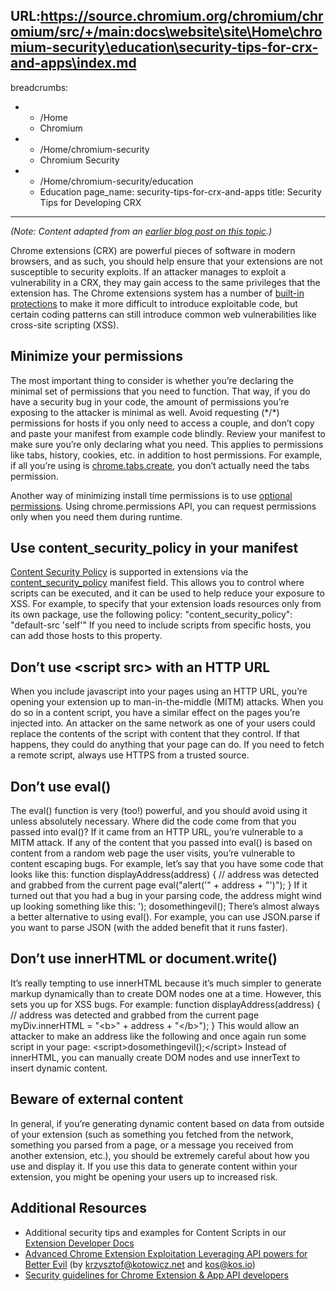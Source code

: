 URL:https://source.chromium.org/chromium/chromium/src/+/main:docs\website\site\Home\chromium-security\education\security-tips-for-crx-and-apps\index.md
---
breadcrumbs:
- - /Home
  - Chromium
- - /Home/chromium-security
  - Chromium Security
- - /Home/chromium-security/education
  - Education
page_name: security-tips-for-crx-and-apps
title: Security Tips for Developing CRX
---

*(Note: Content adapted from an [earlier blog post on this
topic](http://blog.chromium.org/2011/07/writing-extensions-more-securely.html).)*

Chrome extensions (CRX) are powerful pieces of software in modern browsers, and
as such, you should help ensure that your extensions are not susceptible to
security exploits. If an attacker manages to exploit a vulnerability in a CRX,
they may gain access to the same privileges that the extension has. The Chrome
extensions system has a number of [built-in
protections](http://blog.chromium.org/2009/12/security-in-depth-extension-system.html)
to make it more difficult to introduce exploitable code, but certain coding
patterns can still introduce common web vulnerabilities like cross-site
scripting (XSS).

## **Minimize your permissions**

The most important thing to consider is whether you’re declaring the minimal set
of permissions that you need to function. That way, if you do have a security
bug in your code, the amount of permissions you’re exposing to the attacker is
minimal as well. Avoid requesting (\*/\*) permissions for hosts if you only need
to access a couple, and don’t copy and paste your manifest from example code
blindly. Review your manifest to make sure you’re only declaring what you need.
This applies to permissions like tabs, history, cookies, etc. in addition to
host permissions. For example, if all you’re using is
[chrome.tabs.create](http://code.google.com/chrome/extensions/tabs.html#method-create),
you don’t actually need the tabs permission.

Another way of minimizing install time permissions is to use [optional
permissions](https://developer.chrome.com/extensions/permissions). Using
chrome.permissions API, you can request permissions only when you need them
during runtime.

## **Use content_security_policy in your manifest**

[Content Security
Policy](http://dvcs.w3.org/hg/content-security-policy/raw-file/tip/csp-specification.dev.html)
is supported in extensions via the
[content_security_policy](http://code.google.com/chrome/extensions/trunk/manifest.html#content_security_policy)
manifest field. This allows you to control where scripts can be executed, and it
can be used to help reduce your exposure to XSS. For example, to specify that
your extension loads resources only from its own package, use the following
policy:
"content_security_policy": "default-src 'self'"
If you need to include scripts from specific hosts, you can add those hosts to
this property.

## **Don’t use &lt;script src&gt; with an HTTP URL**

When you include javascript into your pages using an HTTP URL, you’re opening
your extension up to man-in-the-middle (MITM) attacks. When you do so in a
content script, you have a similar effect on the pages you’re injected into. An
attacker on the same network as one of your users could replace the contents of
the script with content that they control. If that happens, they could do
anything that your page can do.
If you need to fetch a remote script, always use HTTPS from a trusted source.

## **Don’t use eval()**

The eval() function is very (too!) powerful, and you should avoid using it
unless absolutely necessary. Where did the code come from that you passed into
eval()? If it came from an HTTP URL, you’re vulnerable to a MITM attack. If any
of the content that you passed into eval() is based on content from a random web
page the user visits, you’re vulnerable to content escaping bugs. For example,
let’s say that you have some code that looks like this:
function displayAddress(address) { // address was detected and grabbed from the
current page
eval("alert('" + address + "')");
}
If it turned out that you had a bug in your parsing code, the address might wind
up looking something like this:
'); dosomethingevil();
There’s almost always a better alternative to using eval(). For example, you can
use JSON.parse if you want to parse JSON (with the added benefit that it runs
faster).

## **Don’t use innerHTML or document.write()**

It’s really tempting to use innerHTML because it’s much simpler to generate
markup dynamically than to create DOM nodes one at a time. However, this sets
you up for XSS bugs. For example:
function displayAddress(address) { // address was detected and grabbed from the
current page
myDiv.innerHTML = "&lt;b&gt;" + address + "&lt;/b&gt;");
}
This would allow an attacker to make an address like the following and once
again run some script in your page:
&lt;script&gt;dosomethingevil();&lt;/script&gt;
Instead of innerHTML, you can manually create DOM nodes and use innerText to
insert dynamic content.

## **Beware of external content**

In general, if you’re generating dynamic content based on data from outside of
your extension (such as something you fetched from the network, something you
parsed from a page, or a message you received from another extension, etc.), you
should be extremely careful about how you use and display it. If you use this
data to generate content within your extension, you might be opening your users
up to increased risk.

## **Additional Resources**

*   Additional security tips and examples for Content Scripts in our
            [Extension Developer
            Docs](https://developer.chrome.com/extensions/content_scripts.html#security-considerations)
*   [Advanced Chrome Extension Exploitation Leveraging API powers for
            Better
            Evil](http://kyleosborn.com/bh2012/advanced-chrome-extension-exploitation-WHITEPAPER.pdf)
            (by krzysztof@kotowicz.net and kos@kos.io)
*   [Security guidelines for Chrome Extension & App API
            developers](https://docs.google.com/document/d/1RamP4-HJ7GAJY3yv2ju2cK50K9GhOsydJN6KIO81das/pub)
